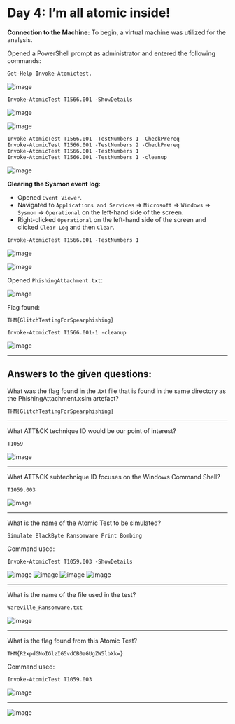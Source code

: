 # Day 4: I’m all atomic inside!

**Connection to the Machine:**
To begin, a virtual machine was utilized for the analysis.

Opened a PowerShell prompt as administrator and entered the following commands:

```
Get-Help Invoke-Atomictest.
```

![image](https://github.com/user-attachments/assets/91cd98fc-ad27-4b18-a90f-3e7c62266050)

```
Invoke-AtomicTest T1566.001 -ShowDetails
```

![image](https://github.com/user-attachments/assets/b0829552-a128-4aaa-9550-a2efbc797777)

![image](https://github.com/user-attachments/assets/b2ffbf34-5206-40a7-9539-2f0b6782e73c)

```
Invoke-AtomicTest T1566.001 -TestNumbers 1 -CheckPrereq
Invoke-AtomicTest T1566.001 -TestNumbers 2 -CheckPrereq
Invoke-AtomicTest T1566.001 -TestNumbers 1
Invoke-AtomicTest T1566.001 -TestNumbers 1 -cleanup
```

![image](https://github.com/user-attachments/assets/fda0f3b0-ea0e-467c-a11c-e6dff080b565)

**Clearing the Sysmon event log:**

- Opened `Event Viewer`.
- Navigated to `Applications and Services` => `Microsoft` => `Windows` => `Sysmon` => `Operational` on the left-hand side of the screen.
- Right-clicked `Operational` on the left-hand side of the screen and clicked `Clear Log` and then `Clear`.

```
Invoke-AtomicTest T1566.001 -TestNumbers 1
```

![image](https://github.com/user-attachments/assets/6dfd0d03-5b7a-41ed-9725-ff12e0b96eba)

![image](https://github.com/user-attachments/assets/7a26a16d-bb63-4152-9290-6497d4c9ea0f)

Opened `PhishingAttachment.txt`:

![image](https://github.com/user-attachments/assets/df597440-25a7-4080-b947-594ef1efc3ef)

Flag found:

```
THM{GlitchTestingForSpearphishing}
```

```
Invoke-AtomicTest T1566.001-1 -cleanup
```

![image](https://github.com/user-attachments/assets/7d541328-24d1-4d89-b128-8d5f48e84692)


---

## Answers to the given questions:

What was the flag found in the .txt file that is found in the same directory as the PhishingAttachment.xslm artefact?

```
THM{GlitchTestingForSpearphishing}
```

---

What ATT&CK technique ID would be our point of interest?

```
T1059
```

![image](https://github.com/user-attachments/assets/2eb01413-ee92-45ec-b142-99b452537e46)

---

What ATT&CK subtechnique ID focuses on the Windows Command Shell?

```
T1059.003
```

![image](https://github.com/user-attachments/assets/ed2cfe8a-31d4-4148-a0f7-de5b795241ff)

---

What is the name of the Atomic Test to be simulated?


```
Simulate BlackByte Ransomware Print Bombing
```

Command used:

```
Invoke-AtomicTest T1059.003 -ShowDetails
```

![image](https://github.com/user-attachments/assets/b4718f8a-ed97-4f32-86b8-82d9ef3ddcf7)
![image](https://github.com/user-attachments/assets/03a26645-b288-4ef4-aabb-88755d89688b)
![image](https://github.com/user-attachments/assets/d6217cd7-b2d1-42ef-bd2f-1c10a2554888)
![image](https://github.com/user-attachments/assets/bd864db3-5384-40c5-b7f9-1e4e713c3704)

---

What is the name of the file used in the test?

```
Wareville_Ransomware.txt
```
![image](https://github.com/user-attachments/assets/7964fb14-2edb-4c3c-9b34-316f3857a71f)

---

What is the flag found from this Atomic Test?

```
THM{R2xpdGNoIGlzIG5vdCB0aGUgZW5lbXk=}
```

Command used:

```
Invoke-AtomicTest T1059.003
```

![image](https://github.com/user-attachments/assets/b6c9a3f1-5b73-4202-837b-212b872355d5)

---

![image](https://github.com/user-attachments/assets/ad096564-bc3f-49da-a555-271406018546)
